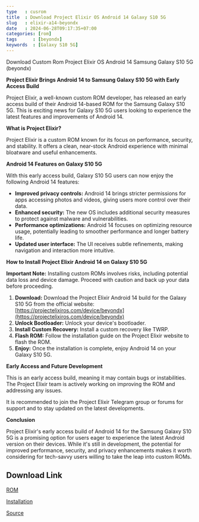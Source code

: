 ```yaml
---
type   : cusrom
title  : Download Project Elixir OS Android 14 Galaxy S10 5G
slug   : elixir-a14-beyondx
date   : 2024-06-28T09:17:35+07:00
categories: [rom]
tags      : [beyondx]
keywords  : [Galaxy S10 5G]
---
```


Download Custom Rom Project Elixir OS Android 14 Samsung Galaxy S10 5G (beyondx)

**Project Elixir Brings Android 14 to Samsung Galaxy S10 5G with Early Access Build**

Project Elixir, a well-known custom ROM developer, has released an early access build of their Android 14-based ROM for the Samsung Galaxy S10 5G. This is exciting news for Galaxy S10 5G users looking to experience the latest features and improvements of Android 14.

**What is Project Elixir?**

Project Elixir is a custom ROM known for its focus on performance, security, and stability. It offers a clean, near-stock Android experience with minimal bloatware and useful enhancements.

**Android 14 Features on Galaxy S10 5G**

With this early access build, Galaxy S10 5G users can now enjoy the following Android 14 features:

* **Improved privacy controls:** Android 14 brings stricter permissions for apps accessing photos and videos, giving users more control over their data.
* **Enhanced security:** The new OS includes additional security measures to protect against malware and vulnerabilities.
* **Performance optimizations:** Android 14 focuses on optimizing resource usage, potentially leading to smoother performance and longer battery life.
* **Updated user interface:** The UI receives subtle refinements, making navigation and interaction more intuitive.

**How to Install Project Elixir Android 14 on Galaxy S10 5G**

**Important Note:** Installing custom ROMs involves risks, including potential data loss and device damage. Proceed with caution and back up your data before proceeding.

1. **Download:** Download the Project Elixir Android 14 build for the Galaxy S10 5G from the official website: [https://projectelixiros.com/device/beyondx](https://projectelixiros.com/device/beyondx)
2. **Unlock Bootloader:** Unlock your device's bootloader.
3. **Install Custom Recovery:** Install a custom recovery like TWRP.
4. **Flash ROM:** Follow the installation guide on the Project Elixir website to flash the ROM.
5. **Enjoy:** Once the installation is complete, enjoy Android 14 on your Galaxy S10 5G.

**Early Access and Future Development**

This is an early access build, meaning it may contain bugs or instabilities. The Project Elixir team is actively working on improving the ROM and addressing any issues.

It is recommended to join the Project Elixir Telegram group or forums for support and to stay updated on the latest developments.

**Conclusion**

Project Elixir's early access build of Android 14 for the Samsung Galaxy S10 5G is a promising option for users eager to experience the latest Android version on their devices. While it's still in development, the potential for improved performance, security, and privacy enhancements makes it worth considering for tech-savvy users willing to take the leap into custom ROMs.

## Download Link
[ROM](https://www.pling.com/p/2073775/)

[Installation](https://github.com/ProjectElixir-Devices/Wiki/blob/UNO/beyondx.md)

[Source](https://projectelixiros.com/device/beyondx)